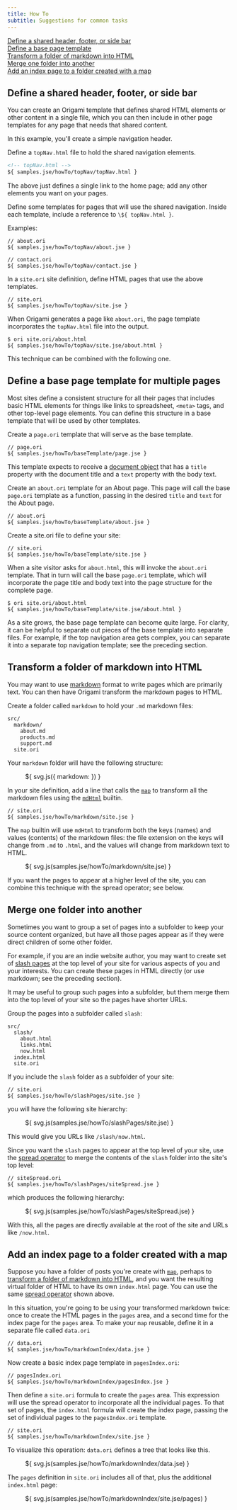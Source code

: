 ```yaml
---
title: How To
subtitle: Suggestions for common tasks
---
```


[Define a shared header, footer, or side bar](#topNav)<br>
[Define a base page template](#baseTemplate)<br>
[Transform a folder of markdown into HTML](#transform-markdown-folder)<br>
[Merge one folder into another](#spread)<br>
[Add an index page to a folder created with a map](#transform-with-index)

<a name="topNav"></a>

## Define a shared header, footer, or side bar

You can create an Origami template that defines shared HTML elements or other content in a single file, which you can then include in other page templates for any page that needs that shared content.

In this example, you'll create a simple navigation header.

<span class="tutorialStep"></span> Define a `topNav.html` file to hold the shared navigation elements.

```html
<!-- topNav.html -->
${ samples.jse/howTo/topNav/topNav.html }
```

The above just defines a single link to the home page; add any other elements you want on your pages.

<span class="tutorialStep"></span> Define some templates for pages that will use the shared navigation. Inside each template, include a reference to `\${ topNav.html }`.

Examples:

```ori
// about.ori
${ samples.jse/howTo/topNav/about.jse }
```

```ori
// contact.ori
${ samples.jse/howTo/topNav/contact.jse }
```

<span class="tutorialStep"></span> In a `site.ori` site definition, define HTML pages that use the above templates.

```ori
// site.ori
${ samples.jse/howTo/topNav/site.jse }
```

When Origami generates a page like `about.ori`, the page template incorporates the `topNav.html` file into the output.

```console
$ ori site.ori/about.html
${ samples.jse/howTo/topNav/site.jse/about.html }
```

This technique can be combined with the following one.

<a name="baseTemplate"></a>

## Define a base page template for multiple pages

Most sites define a consistent structure for all their pages that includes basic HTML elements for things like links to spreadsheet, `<meta>` tags, and other top-level page elements. You can define this structure in a base template that will be used by other templates.

<span class="tutorialStep"></span> Create a `page.ori` template that will serve as the base template.

```ori
// page.ori
${ samples.jse/howTo/baseTemplate/page.jse }
```

This template expects to receive a [document object](documents.html#document-objects) that has a `title` property with the document title and a `text` property with the body text.

<span class="tutorialStep"></span> Create an `about.ori` template for an About page. This page will call the base `page.ori` template as a function, passing in the desired `title` and `text` for the About page.

```ori
// about.ori
${ samples.jse/howTo/baseTemplate/about.jse }
```

<span class="tutorialStep"></span> Create a site.ori file to define your site:

```ori
// site.ori
${ samples.jse/howTo/baseTemplate/site.jse }
```

When a site visitor asks for `about.html`, this will invoke the `about.ori` template. That in turn will call the base `page.ori` template, which will incorporate the page title and body text into the page structure for the complete page.

```console
$ ori site.ori/about.html
${ samples.jse/howTo/baseTemplate/site.jse/about.html }
```

As a site grows, the base page template can become quite large. For clarity, it can be helpful to separate out pieces of the base template into separate files. For example, if the top navigation area gets complex, you can separate it into a separate top navigation template; see the preceding section.

<a name="transform-markdown-folder"></a>

## Transform a folder of markdown into HTML

You may want to use [markdown](https://daringfireball.net/projects/markdown/) format to write pages which are primarily text. You can then have Origami transform the markdown pages to HTML.

<span class="tutorialStep"></span> Create a folder called `markdown` to hold your `.md` markdown files:

```
src/
  markdown/
    about.md
    products.md
    support.md
  site.ori
```

Your `markdown` folder will have the following structure:

<figure>
${ svg.js({
  markdown: <samples.jse/howTo/markdown/markdown>
}) }
</figure>

<span class="tutorialStep"></span> In your site definition, add a line that calls the [`map`](/builtins/tree/map.html) to transform all the markdown files using the [`mdHtml`](/builtins/text/mdHtml.html) builtin.

```ori
// site.ori
${ samples.jse/howTo/markdown/site.jse }
```

The `map` builtin will use `mdHtml` to transform both the keys (names) and values (contents) of the markdown files: the file extension on the keys will change from `.md` to `.html`, and the values will change from markdown text to HTML.

<figure>
${ svg.js(samples.jse/howTo/markdown/site.jse) }
</figure>

If you want the pages to appear at a higher level of the site, you can combine this technique with the spread operator; see below.

<a name="spread"></a>

## Merge one folder into another

Sometimes you want to group a set of pages into a subfolder to keep your source content organized, but have all those pages appear as if they were direct children of some other folder.

For example, if you are an indie website author, you may want to create set of [slash pages](https://slashpages.net) at the top level of your site for various aspects of you and your interests. You can create these pages in HTML directly (or use markdown; see the preceding section).

It may be useful to group such pages into a subfolder, but them merge them into the top level of your site so the pages have shorter URLs.

<span class="tutorialStep"></span> Group the pages into a subfolder called `slash`:

```
src/
  slash/
    about.html
    links.html
    now.html
  index.html
  site.ori
```

If you include the `slash` folder as a subfolder of your site:

```ori
// site.ori
${ samples.jse/howTo/slashPages/site.jse }
```

you will have the following site hierarchy:

<figure>
${ svg.js(samples.jse/howTo/slashPages/site.jse) }
</figure>

This would give you URLs like `/slash/now.html`.

<span class="tutorialStep"></span> Since you want the `slash` pages to appear at the top level of your site, use the [spread operator](syntax.html#spread-operator) to merge the contents of the `slash` folder into the site's top level:

```ori
// siteSpread.ori
${ samples.jse/howTo/slashPages/siteSpread.jse }
```

which produces the following hierarchy:

<figure>
${ svg.js(samples.jse/howTo/slashPages/siteSpread.jse) }
</figure>

With this, all the pages are directly available at the root of the site and URLs like `/now.html`.

<a name="transform-with-index"></a>

## Add an index page to a folder created with a map

Suppose you have a folder of posts you're create with [`map`](/builtins/tree/map.html), perhaps to [transform a folder of markdown into HTML](#transform-markdown-folder), and you want the resulting virtual folder of HTML to have its own `index.html` page. You can use the same [spread operator](syntax.html#spread-operator) shown above.

In this situation, you're going to be using your transformed markdown twice: once to create the HTML pages in the `pages` area, and a second time for the index page for the `pages` area. To make your `map` reusable, define it in a separate file called `data.ori`

```ori
// data.ori
${ samples.jse/howTo/markdownIndex/data.jse }
```

Now create a basic index page template in `pagesIndex.ori`:

```ori
// pagesIndex.ori
${ samples.jse/howTo/markdownIndex/pagesIndex.jse }
```

Then define a `site.ori` formula to create the `pages` area. This expression will use the spread operator to incorporate all the individual pages. To that set of pages, the `index.html` formula will create the index page, passing the set of individual pages to the `pagesIndex.ori` template.

```ori
// site.ori
${ samples.jse/howTo/markdownIndex/site.jse }
```

To visualize this operation: `data.ori` defines a tree that looks like this.

<figure>
${ svg.js(samples.jse/howTo/markdownIndex/data.jse) }
</figure>

The `pages` definition in `site.ori` includes all of that, plus the additional `index.html` page:

<figure>
${ svg.js(samples.jse/howTo/markdownIndex/site.jse/pages) }
</figure>
